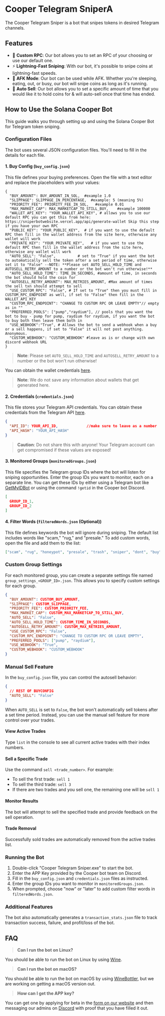 
# Cooper Telegram SniperA

The Cooper Telegram Sniper is a bot that snipes tokens in desired Telegram channels.

## Features

- 📡 **Custom RPC**: Our bot allows you to set an RPC of your choosing or use our default one.
- ⚡ **Lightning-Fast Sniping**: With our bot, it's possible to snipe coins at lightning-fast speeds.
- 📴 **AFK Mode**: Our bot can be used while AFK. Whether you're sleeping, eating, out, or busy, our bot will snipe coins as long as it's running.
- 💸 **Auto Sell**: Our bot allows you to set a specific amount of time that you would like it to hold coins for & will auto-sell once that time has ended.

## How to Use the Solana Cooper Bot

This guide walks you through setting up and using the Solana Cooper Bot for Telegram token sniping.

### Configuration Files

The bot uses several JSON configuration files. You'll need to fill in the details for each file.

#### 1. Buy Config (`buy_config.json`)

This file defines your buying preferences. Open the file with a text editor and replace the placeholders with your values:

```
{
  "BUY_AMOUNT": BUY_AMOUNT_IN_SOL,  #example 1.0
  "SLIPPAGE": SLIPPAGE_IN_PERCENTAGE,  #example: 5 (meaning 5%)
  "PRIORITY_FEE": PRIORITY_FEE_IN_SOL,   #example 0.01
  "MAX_MARKET_CAP": MAX_MARKETCAP_TO_STILL_BUY,    #example 100000
  "WALLET_API_KEY": "YOUR_WALLET_API_KEY", # allows you to use our default RPC you can get this from here: https://sniperbotwebsite.vercel.app/api/generate-wallet Skip this step if you have your own RPC 
  "PUBLIC_KEY": "YOUR_PUBLIC_KEY",  # if you want to use the default RPC then fill in the wallet address from the site here, otherwise any wallet will work
  "PRIVATE_KEY": "YOUR_PRIVATE_KEY",   # if you want to use the default RPC then fill in the wallet address from the site here, otherwise any wallet will work
  "AUTO_SELL": "False",          # set to "True" if you want the bot to automatically sell the token after a set period of time, otherwise set it to "False" --NOTE: **Please set AUTO_SELL_HOLD_TIME and AUTOSELL_RETRY_AMOUNT to a number or the bot won't run otherwise!**
  "AUTO_SELL_HOLD_TIME": TIME_IN_SECONDS, #amount of time, in seconds the bot should hold the coin for 
  "AUTOSELL_RETRY_AMOUNT": MAX_RETRIES_AMOUNT, #Max amount of times the sell txn should attempt to sell 
  "USE_CUSTOM_RPC": "False", # If set to "True" then you must fill in CUSTOM_RPC_ENDPOINT as well, if set to "False" then fill in the WALLET_API_KEY
  "CUSTOM_RPC_ENDPOINT": "CHANGE TO CUSTOM RPC OR LEAVE EMPTY"// empty as in ""
  "PREFERRED_POOLS": ["pump","raydium"], // pools that you want the bot to buy - pump for pump, raydium for raydium, if you want the bot to buy both then leave them both in
  "USE_WEBHOOK":"True", # Allows the bot to send a webhook when a buy or a sell happens, if set to "False" it will not post anything. Anonymous.  
  "CUSTOM_WEBHOOK": "CUSTOM_WEBHOOK" #leave as is or change with own discord webhook URL 
}
```

> **Note**: Please set `AUTO_SELL_HOLD_TIME` and `AUTOSELL_RETRY_AMOUNT` to a number or the bot won't run otherwise!

You can obtain the wallet credentials [here](https://sniperbotwebsite.vercel.app/api/generate-wallet).

> **Note**: We do not save any information about wallets that get generated here.

#### 2. Credentials (`credentials.json`)

This file stores your Telegram API credentials. You can obtain these credentials from the Telegram API [here](https://my.telegram.org/apps).

```json
{
  "API_ID": YOUR_API_ID,             //make sure to leave as a number
  "API_HASH": "YOUR_API_HASH"
}
```

> **Caution**: Do not share this with anyone! Your Telegram account can get compromised if these values are exposed!

#### 3. Monitored Groups (`monitoredGroups.json`)

This file specifies the Telegram group IDs where the bot will listen for sniping opportunities. Enter the group IDs you want to monitor, each on a separate line. You can get these IDs by either using a Telegram bot like [GetMyIDBot](https://t.me/getmy_idbot) or using the command `!getid` in the Cooper bot Discord.

```json
[
  GROUP_ID_1,
  GROUP_ID_2
]
```

#### 4. Filter Words (`filteredWords.json` (Optional))

This file defines keywords the bot will ignore during sniping. The default list includes words like "scam," "rug," and "presale." To add custom words, open the file and add them to the list:

```json
["scam", "rug", "honeypot", "presale", "trash", "sniper", "dont", "buy", "snipe"]
```

### Custom Group Settings

For each monitored group, you can create a separate settings file named `group_settings_<GROUP_ID>.json`. This allows you to specify custom settings for each group.

```json
{
  "BUY_AMOUNT": CUSTOM_BUY_AMOUNT,
  "SLIPPAGE": CUSTOM_SLIPPAGE,
  "PRIORITY_FEE": CUSTOM_PRIORITY_FEE,
  "MAX_MARKET_CAP": CUSTOM_MAX_MARKETCAP_TO_STILL_BUY,
  "AUTO_SELL": "False",
  "AUTO_SELL_HOLD_TIME": CUSTOM_TIME_IN_SECONDS,
  "AUTOSELL_RETRY_AMOUNT": CUSTOM_MAX_RETRIES_AMOUNT,
  "USE_CUSTOM_RPC": "False",
  "CUSTOM_RPC_ENDPOINT": "CHANGE TO CUSTOM RPC OR LEAVE EMPTY",
  "PREFERRED_POOLS": ["pump", "raydium"],
  "USE_WEBHOOK": "True",
  "CUSTOM_WEBHOOK": "CUSTOM_WEBHOOK"
}
```

### Manual Sell Feature

In the `buy_config.json` file, you can control the autosell behavior:

```json
{
  // REST OF BUYCONFIG
  "AUTO_SELL": "False"
}
```

When `AUTO_SELL` is set to `False`, the bot won't automatically sell tokens after a set time period. Instead, you can use the manual sell feature for more control over your trades.

#### View Active Trades

Type `list` in the console to see all current active trades with their index numbers.

#### Sell a Specific Trade

Use the command `sell <trade_number>`. For example:

- To sell the first trade: `sell 1`
- To sell the third trade: `sell 3`
- If there are two trades and you sell one, the remaining one will be `sell 1`

#### Monitor Results

The bot will attempt to sell the specified trade and provide feedback on the sell operation.

#### Trade Removal

Successfully sold trades are automatically removed from the active trades list.

### Running the Bot

1. Double-click "Cooper Telegram Sniper.exe" to start the bot.
2. Enter the APP Key provided by the Cooper bot team on Discord.
3. Fill in the `buy_config.json` and `credentials.json` files as instructed.
4. Enter the group IDs you want to monitor in `monitoredGroups.json`.
5. When prompted, choose "now" or "later" to add custom filter words in `filteredWords.json`.

### Additional Features

The bot also automatically generates a `transaction_stats.json` file to track transaction success, failure, and profit/loss of the bot.

## FAQ

> **Can I run the bot on Linux?**

You should be able to run the bot on Linux by using [Wine](https://www.winehq.org/).

> **Can I run the bot on macOS?**

You should be able to run the bot on macOS by using [WineBottler](https://winebottler.kronenberg.org/), but we are working on getting a macOS version out.

> **How can I get the APP key?**

You can get one by applying for beta in the [form on our website](https://sniperbotwebsite.vercel.app/api/generate-wallet) and then messaging our admins on [Discord](https://discord.gg/link) with proof that you have filled it out.
